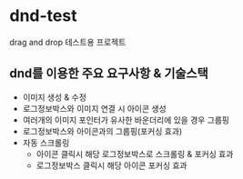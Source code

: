 # dnd-test

drag and drop 테스트용 프로젝트

## dnd를 이용한 주요 요구사항 & 기술스택

- 이미지 생성 & 수정
- 로그정보박스와 이미지 연결 시 아이콘 생성
- 여러개의 이미지 포인터가 유사한 바운더리에 있을 경우 그룹핑
- 로그정보박스와 아이콘과의 그룹핑(포커싱 효과)
- 자동 스크롤링
  - 아이콘 클릭시 해당 로그정보박스로 스크롤링 & 포커싱 효과
  - 로그정보박스 클릭시 해당 아이콘 포커싱 효과

